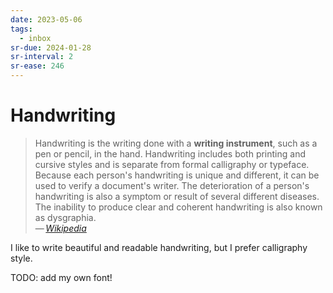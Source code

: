 ```yaml
---
date: 2023-05-06
tags:
  - inbox
sr-due: 2024-01-28
sr-interval: 2
sr-ease: 246
---
```


# Handwriting

> Handwriting is the writing done with a **writing instrument**, such as a pen
> or pencil, in the hand. Handwriting includes both printing and cursive styles
> and is separate from formal calligraphy or typeface. Because each person's
> handwriting is unique and different, it can be used to verify a document's
> writer. The deterioration of a person's handwriting is also a symptom or
> result of several different diseases. The inability to produce clear and
> coherent handwriting is also known as dysgraphia.\
— <cite>[Wikipedia](https://en.wikipedia.org/wiki/Handwriting)</cite>

I like to write beautiful and readable handwriting, but I prefer calligraphy
style.

TODO: add my own font!
